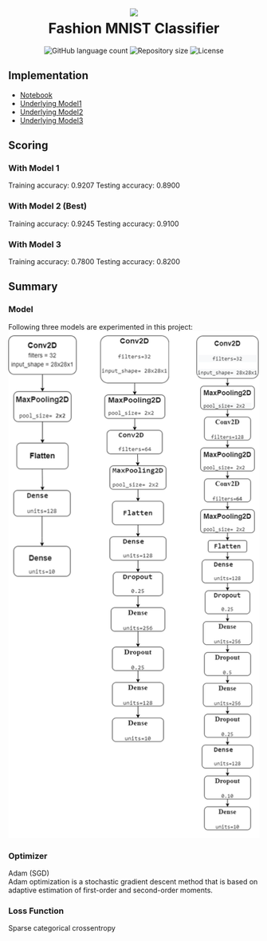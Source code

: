 <h1 align="center">
  <a href=#>
    <img src="https://github.com/zalandoresearch/fashion-mnist/blob/master/doc/img/embedding.gif" width="50%"/>
  </a>  
  <br>
  Fashion MNIST Classifier
</h1>

<p align="center">
  <img alt="GitHub language count" src="https://img.shields.io/github/languages/count/vcwild/fashion-mnist-classifier">
  <img alt="Repository size" src="https://img.shields.io/github/repo-size/vcwild/fashion-mnist-classifier">
  <img alt="License" src="https://img.shields.io/badge/license-MIT-brightgreen">
  <a>
</p>

## Implementation
- [Notebook](Fashion_MNIST_Classification.ipynb)
- [Underlying Model1](model_checkpoints/fashion_mnist_cnn_model.h5)
- [Underlying Model2](model_checkpoints/fashion_mnist_cnn_model2.h5)
- [Underlying Model3](model_checkpoints/fashion_mnist_cnn_model3.h5)


## Scoring

### With Model 1

Training accuracy: 0.9207
Testing accuracy: 0.8900

### With Model 2 (Best)

Training accuracy: 0.9245
Testing accuracy: 0.9100

### With Model 3

Training accuracy: 0.7800
Testing accuracy: 0.8200


## Summary
### Model

Following three models are experimented in this project: 
<img src='images/models.png'/> 

### Optimizer

Adam (SGD)\
Adam optimization is a stochastic gradient descent method that is based on adaptive estimation of first-order and second-order moments.

### Loss Function

Sparse categorical crossentropy

